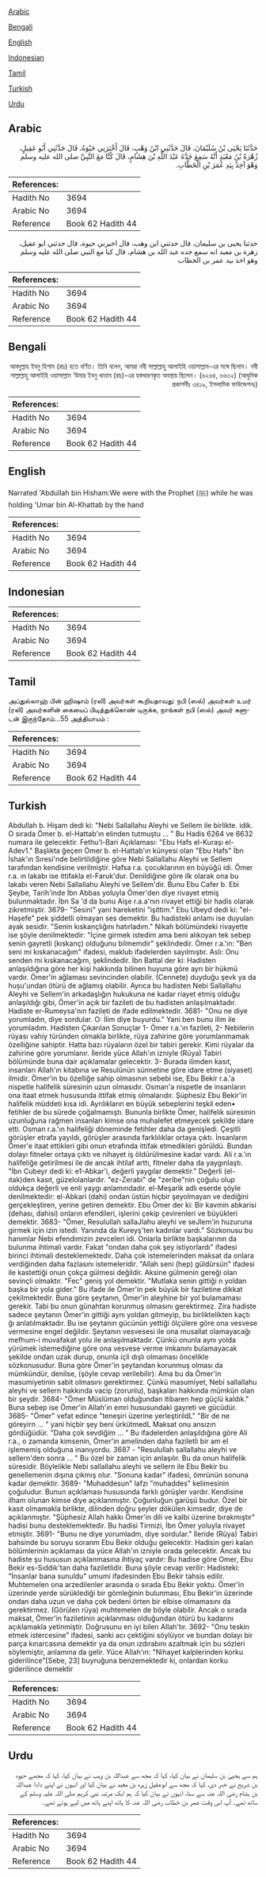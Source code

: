 [Arabic](#arabic)

[Bengali](#bengali)

[English](#english)

[Indonesian](#indonesian)

[Tamil](#tamil)

[Turkish](#turkish)

[Urdu](#urdu)

## Arabic


<div dir="rtl" lang="ar" style={{fontSize:'larger',backgroundColor:'#f8f9fa',padding:20}}>
حَدَّثَنَا يَحْيَى بْنُ سُلَيْمَانَ، قَالَ حَدَّثَنِي ابْنُ وَهْبٍ، قَالَ أَخْبَرَنِي حَيْوَةُ، قَالَ حَدَّثَنِي أَبُو عَقِيلٍ، زُهْرَةُ بْنُ مَعْبَدٍ أَنَّهُ سَمِعَ جَدَّهُ عَبْدَ اللَّهِ بْنَ هِشَامٍ، قَالَ كُنَّا مَعَ النَّبِيِّ صلى الله عليه وسلم وَهْوَ آخِذٌ بِيَدِ عُمَرَ بْنِ الْخَطَّابِ‏.‏
</div>
<div style={{backgroundColor:'#f8f9fa',padding:20, marginBottom: 10}}><table> <thead> <tr> <th>References:</th> <th></th> </tr> </thead> <tbody><tr><td>Hadith No</td><td>3694</td></tr><tr><td>Arabic No</td><td>3694</td></tr><tr><td>Reference</td><td>Book 62 Hadith 44</td></tr></tbody></table></div>


<div dir="rtl" lang="ar" style={{fontSize:'larger',backgroundColor:'#f8f9fa',padding:20}}>
حدثنا يحيى بن سليمان، قال حدثني ابن وهب، قال اخبرني حيوة، قال حدثني ابو عقيل، زهرة بن معبد انه سمع جده عبد الله بن هشام، قال كنا مع النبي صلى الله عليه وسلم وهو اخذ بيد عمر بن الخطاب
</div>
<div style={{backgroundColor:'#f8f9fa',padding:20, marginBottom: 10}}><table> <thead> <tr> <th>References:</th> <th></th> </tr> </thead> <tbody><tr><td>Hadith No</td><td>3694</td></tr><tr><td>Arabic No</td><td>3694</td></tr><tr><td>Reference</td><td>Book 62 Hadith 44</td></tr></tbody></table></div>

## Bengali


<div dir="rtl" lang="bn" style={{fontSize:'larger',backgroundColor:'#f8f9fa',padding:20}}>
আবদুল্লাহ ইবনু হিশাম (রাঃ) হতে বর্ণিত। তিনি বলেন, আমরা নবী সাল্লাল্লাহু আলাইহি ওয়াসাল্লাম-এর সঙ্গে ছিলাম। নবী সাল্লাল্লাহু আলাইহি ওয়াসাল্লাম ‘উমার ইবনু খাত্তাব (রাঃ)-এর হস্তধারণকৃত অবস্থায় ছিলেন। (৬২৬৪, ৬৬৩২) (আধুনিক প্রকাশনীঃ ৩৪১৯, ইসলামিক ফাউন্ডেশনঃ)
</div>
<div style={{backgroundColor:'#f8f9fa',padding:20, marginBottom: 10}}><table> <thead> <tr> <th>References:</th> <th></th> </tr> </thead> <tbody><tr><td>Hadith No</td><td>3694</td></tr><tr><td>Arabic No</td><td>3694</td></tr><tr><td>Reference</td><td>Book 62 Hadith 44</td></tr></tbody></table></div>

## English


<div dir="ltr" lang="en" style={{fontSize:'larger',backgroundColor:'#f8f9fa',padding:20}}>
Narrated 'Abdullah bin Hisham:We were with the Prophet (ﷺ) while he was holding 'Umar bin Al-Khattab by the hand
</div>
<div style={{backgroundColor:'#f8f9fa',padding:20, marginBottom: 10}}><table> <thead> <tr> <th>References:</th> <th></th> </tr> </thead> <tbody><tr><td>Hadith No</td><td>3694</td></tr><tr><td>Arabic No</td><td>3694</td></tr><tr><td>Reference</td><td>Book 62 Hadith 44</td></tr></tbody></table></div>

## Indonesian


<div dir="ltr" lang="id" style={{fontSize:'larger',backgroundColor:'#f8f9fa',padding:20}}>

</div>
<div style={{backgroundColor:'#f8f9fa',padding:20, marginBottom: 10}}><table> <thead> <tr> <th>References:</th> <th></th> </tr> </thead> <tbody><tr><td>Hadith No</td><td>3694</td></tr><tr><td>Arabic No</td><td>3694</td></tr><tr><td>Reference</td><td>Book 62 Hadith 44</td></tr></tbody></table></div>

## Tamil


<div dir="ltr" lang="ta" style={{fontSize:'larger',backgroundColor:'#f8f9fa',padding:20}}>
அப்துல்லாஹ் பின் ஹிஷாம் (ரலி) அவர்கள் கூறியதாவது: நபி (ஸல்) அவர்கள் உமர் (ரலி) அவர்களின் கையைப் பிடித்துக்கொண் டிருக்க, நாங்கள் நபி (ஸல்) அவர் களுடன் இருந்தோம்...55 அத்தியாயம் :
</div>
<div style={{backgroundColor:'#f8f9fa',padding:20, marginBottom: 10}}><table> <thead> <tr> <th>References:</th> <th></th> </tr> </thead> <tbody><tr><td>Hadith No</td><td>3694</td></tr><tr><td>Arabic No</td><td>3694</td></tr><tr><td>Reference</td><td>Book 62 Hadith 44</td></tr></tbody></table></div>

## Turkish


<div dir="ltr" lang="tr" style={{fontSize:'larger',backgroundColor:'#f8f9fa',padding:20}}>
Abdullah b. Hişam dedi ki: "Nebi Sallallahu Aleyhi ve Sellem ile birlikte. idik. O sırada Ömer b. el-Hattab'ın elinden tutmuştu ... " Bu Hadis 6264 ve 6632 numara ile gelecektir. Fethu'l-Bari Açıklaması: "Ebu Hafs el-Kuraşı el-Adev1." Başlıkta ğeçen Ömer b. el-Hattab'ın künyesi olan "Ebu Hafs" İbn İshak'ın Sıresi'nde belirtildiğine göre Nebi Sallallahu Aleyhi ve Sellem tarafından kendisine verilmiştir. Hafsa r.a. çocuklarının en büyüğü idi. Ömer r.a. ın lakabı ise ittifakla el-Faruk'dur. Denildiğine göre ilk olarak ona bu lakabı veren Nebi Sallallahu Aleyhi ve Sellem'dir. Bunu Ebu Cafer b. Ebi Şeybe, Tarih'inde İbn Abbas yoluyla Ömer'den diye rivayet etmiş bulunmaktadır. İbn Sa 'd da bunu Aişe r.a.a'nın rivayet ettiği bir hadis olarak zikretmiştir. 3679- "Sesini" yani hareketini "işittim." Ebu Ubeyd dedi ki: "el-Haşefe" pek şiddetli olmayan ses demektir. Bu hadisteki anlamı ise duyulan ayak sesidir. "Senin kıskançlığını hatırladım." Nikah bölümündeki rivayette ise şöyle denilmektedir: "İçine girmek istedim ama beni alıkoyan tek sebep senin gayretli (kıskanç) olduğunu bilmemdir" şeklindedir. Ömer r.a.'ın: "Ben seni mi kıskanacağım" ifadesi, maklub ifadelerden sayılmıştır. Aslı: Onu senden mi kıskanacağım, şeklindedir. İbn Battal der ki: Hadisten anlaşıldığına göre her kişi hakkında bilinen huyuna göre ayrı bir hükmü vardır. Ömer'in ağlaması sevincinden olabilir. (Cennete) duyduğu şevk ya da huşu'undan ötürü de ağlamış olabilir. Ayrıca bu hadisten Nebi Sallallahu Aleyhi ve Sellem'in arkadaşlığın hukukuna ne kadar riayet etmiş olduğu anlaşıldığı gibi, Ömer'in açık bir fazileti de bu hadisten anlaşılmaktadır. Hadiste er-Rumeysa'nın fazileti de ifade edilmektedir. 3681- "Onu ne diye yorumladın, diye sordular. O: İlim diye buyurdu." Yani ben bunu ilim ile yorumladım. Hadisten Çıkarılan Sonuçlar 1- Ömer r.a.'ın fazileti, 2- Nebilerin rüyası vahiy türünden olmakla birlikte, rüya zahirine göre yorumlanmamak özelliğine sahiptir. Hatta bazı rüyaların özel bir tabiri gerekir. Kimi rüyalar da zahirine göre yorumlanır. İleride yüce Allah'ın izniyle (Rüya) Tabiri bölümünde buna dair açıklamalar gelecektir. 3- Burada ilimden kasıt, insanları Allah'ın kitabına ve Resulünün sünnetine göre idare etme (siyaset) ilmidir. Ömer'in bu özelliğe sahip olmasının sebebi ise, Ebu Bekir r.a.'a nispetle halifelik süresinin uzun olmasıdır. Osman'a nispetle de insanların ona itaat etmek hususunda ittifak etmiş olmalarıdır. Şüphesiz Ebu Bekir'in halifelik müddeti kısa idi. Ayrılıkların en büyük sebeplerini teşkil eden• fetihler de bu sürede çoğalmamıştı. Bununla birlikte Ömer, halifelik süresinin uzunluğuna rağmen insanları kimse ona muhalefet etmeyecek şekilde idare etti. Osman r.a.'ın halifeliği döneminde fetihler daha da genişledi. Çeşitli görüşler etrafa yayıldı, görüşler arasında farklılıklar ortaya çıktı. İnsanların Ömer'e itaat ettikleri gibi onun etrafında ittifak etmedikleri görüldü. Bundan dolayı fitneler ortaya çıktı ve nihayet iş öldürülmesine kadar vardı. Ali r.a.'ın halifeliğe getirilmesi ile de ancak ihtilaf arttı, fitneler daha da yaygınlaştı. "İbn Cubeyr dedi ki: e1-Abkar'i, değerli yaygılar demektir." Değerli (el-ıtak)den kasıt, güzelolanlardır. "ez-Zerabi" de "zeribe"nin çoğulu olup oldukça değerli ve enli yaygı anlamındadır. el-Meşarik adlı eserde şöyle denilmektedir: el-Abkari (dahi) ondan üstün hiçbir şeyolmayan ve dediğini gerçekleştiren, yerine getiren demektir. Ebu Ömer der ki: Bir kavmin abkarisi (dehası, dahisi) onların efendileri, işlerini çekip çevirenleri ve büyükleri demektir. 3683- "Ömer, Resulullah sallaJlahu aleyhi ve seJlem'in huzuruna girmek için izin istedi. Yanında da Kureyş'ten kadınlar vardı." Sözkonusu bu hanımlar Nebi efendimizin zevceleri idi. Onlarla birlikte başkalarının da bulunma ihtimali vardır. Fakat "ondan daha çok şey istiyorlardı" ifadesi birinci ihtimali desteklemektedir. Daha çok istemelerinden maksat da onlara verdiğinden daha fazlasını istemeleridir. "Allah seni (hep) güldürsün" ifadesi ile kastettiği onun çokça gülmesi değildir. Aksine gülmenin gereği olan sevinçli olmaktır. "Fec" geniş yol demektir. "Mutlaka senin gittiği n yoldan başka bir yola gider." Bu ifade ile Ömer'in pek büyük bir faziletine dikkat çekilmektedir. Buna göre şeytanın, Ömer'in aleyhine bir yol bulamaması gerekir. Tabi bu onun günahtan korunmuş olmasını gerektirmez. Zira hadiste sadece şeytanın Ömer'in gittiği aynı yoldan gitmeyip, bu birliktelikten kaçtı ğı anlatılmaktadır. Bu ise şeytanın gücünün yettiği ölçülere göre ona vesvese vermesine engel değildir. Şeytanın vesvesesi ile ona musallat olamayacağı mefhum-i muvafakat yolu ile anlaşılmaktadır. Çünkü onunla aynı yolda yürümek istemediğine göre ona vesvese verme imkanını bulamayacak şekilde ondan uzak durup, onunla içli dışlı olmaması öncelikle sözkonusudur. Buna göre Ömer'in şeytandan korunmuş olması da mümkündür, denilse, (şöyle cevap verilebilir): Ama bu da Ömer'in masumiyetinin sabit olmasını gerektirmez. Çünkü masumiyet, Nebi sallallahu aleyhi ve sellern hakkında vacip (zorunlu), başkaları hakkında mümkün olan bir şeydir. 3684- "Ömer Müslüman olduğundan itibaren hep güçlü kaldık." Buna sebep ise Ömer'in Allah'ın emri hususundaki gayreti ve gücüdür. 3685- "Ömer" vefat edince "teneşiri üzerine yerleştirildL" "Bir de ne göreyirn ... " yani hiçbir şey beni ürkütmedL Maksat onu ansızın gördüğüdür. "Daha çok sevdiğim ... " Bu ifadelerden anlaşıldığına göre Ali r.a., o zamanda kimsenin, Ömer'in amelinden daha faziletli bir am el işlememiş olduğuna inanıyordu. 3687 - "Resulullah sallallahu aleyhi ve sellern'den sonra ... " Bu özel bir zaman için anlaşılır. Bu da onun halifelik süresidir. Böylelikle Nebi sallallahu aleyhi ve sellern ile Ebu Bekir bu genellemenin dışına çıkmış olur. "Sonuna kadar" ifadesi, ömrünün sonuna kadar demektir. 3689- "Muhaddesun" lafzı "muhaddes" kelimesinin çoğuludur. Bunun açıklaması hususunda farklı görüşler vardır. Kendisine ilham olunan kimse diye açıklanmıştır. Çoğunluğun garüşü budur. Özel bir kasıt olmamakla birlikte, dilinden doğru şeyler dökülen kimsedir, diye de açıklanmıştır. "Şüphesiz Allah hakkı Ömer'in dili ve kalbi üzerine bırakmıştır" hadisi bunu desteklemektedir. Bu hadisi Tirmizi, İbn Ömer yoluyla rivayet etmiştir. 3691- "Bunu ne diye yorumladm, diye sordular." İleride (Rüya) Tabiri bahsinde bu soruyu soranm Ebu Bekir olduğu gelecektir. Hadisin geri kalan bölümlerinin açıklaması da yüce Allah'ın izniyle orada gelecektir. Ancak bu hadiste şu hususun açıklanmasına ihtiyaç vardır: Bu hadise göre Omer, Ebu Bekir es-Sıddık'tan daha faziletlidir. Buna şöyle cevap verilir: Hadisteki: "İnsanlar bana sunuldu" umumi ifadesinden Ebu Bekir tahsis edilir. Muhtemelen ona arzedilenler arasında o sırada Ebu Bekir yoktu. Ömer'in üzerinde yerde sürüklediği bir gömleğinin bulunması, Ebu Bekir'in üzerinde ondan daha uzun ve daha çok bedeni örten bir elbise olmamasını da gerektirmez. (Görülen rüya) muhtemelen de böyle olabilir. Ancak o sırada maksat, Ömer'in faziletinin açıklanması olduğundan ötürü bu kadarını açıklamakla yetinmiştir. Doğrusunu en iyi bilen Allah'tır. 3692- "Onu teskin etmek istercesine" ifadesi, sanki acı çektiğini söylüyor ve bundan dolayı bir parça kınarcasına demektir ya da onun ızdırabını azaltmak için bu sözleri söylemiştir, anlamına da gelir. Yüce Allah'ın: "Nihayet kalplerinden korku giderilince"[Sebe, 23] buyruğuna benzemektedir ki, onlardan korku giderilince demektir
</div>
<div style={{backgroundColor:'#f8f9fa',padding:20, marginBottom: 10}}><table> <thead> <tr> <th>References:</th> <th></th> </tr> </thead> <tbody><tr><td>Hadith No</td><td>3694</td></tr><tr><td>Arabic No</td><td>3694</td></tr><tr><td>Reference</td><td>Book 62 Hadith 44</td></tr></tbody></table></div>

## Urdu


<div dir="rtl" lang="ur" style={{fontSize:'larger',backgroundColor:'#f8f9fa',padding:20}}>
ہم سے یحییٰ بن سلیمان نے بیان کیا، کہا کہ مجھ سے عبداللہ بن وہب نے بیان کیا، کہا کہ مجھے حیوہ بن شریح نے خبر دی، کہا کہ مجھ سے ابوعقیل زہرہ بن معبد نے بیان کیا اور انہوں نے اپنے دادا عبداللہ بن ہشام رضی اللہ عنہ سے سنا، انہوں نے بیان کیا کہ ہم ایک مرتبہ نبی کریم صلی اللہ علیہ وسلم کے ساتھ تھے۔ آپ اس وقت عمر بن خطاب رضی اللہ عنہ کا ہاتھ اپنے ہاتھ میں لیے ہوئے تھے۔
</div>
<div style={{backgroundColor:'#f8f9fa',padding:20, marginBottom: 10}}><table> <thead> <tr> <th>References:</th> <th></th> </tr> </thead> <tbody><tr><td>Hadith No</td><td>3694</td></tr><tr><td>Arabic No</td><td>3694</td></tr><tr><td>Reference</td><td>Book 62 Hadith 44</td></tr></tbody></table></div>